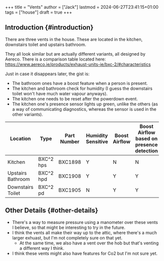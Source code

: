 +++
title = "Vents"
author = ["Jack"]
lastmod = 2024-06-27T23:41:15+01:00
tags = ["house"]
draft = true
+++

## Introduction {#introduction}

There are three vents in the house. These are located in the kitchen, downstairs toilet and upstairs bathroom.

They all look similar but are actually different variants, all designed by Aereco.
There is a comparison table located here: <https://www.aereco.ie/products/exhaust-units-ie/bxc-2/#characteristics>

Just in case it disappears later, the gist is:

-   The bathroom ones have a boost feature when a person is present.
-   The kitchen and bathroom check for humidity (I guess the downstairs toilet won't have much water vapour anyways).
-   The kitchen one needs to be reset after the powerdown event.
-   The kitchen one's presence sensor lights up green, unlike the others (as a way of communicating diagnostics, whereas the sensor is used in the other variants).

| Location          | Type      | Part Number | Humidity Sensitive | Boost Airflow | Boost Airflow based on presence detection |
|-------------------|-----------|-------------|--------------------|---------------|-------------------------------------------|
| Kitchen           | BXC^2 hps | BXC1898     | Y                  | N             | N                                         |
| Upstairs Bathroom | BXC^2 hpd | BXC1908     | Y                  | Y             | Y                                         |
| Downstairs Toilet | BXC^2 pd  | BXC1905     | N                  | Y             | Y                                         |


## Other Details {#other-details}

-   There's a way to measure pressure using a manometer over these vents I believe, so that might be interesting to try in the future.
-   I think the vents all make their way up to the attic, where there's a much larger exhuast, but I'm not completely sure on that yet.
    -   At the same time, we also have a vent over the hob but that's venting a different way I think.
-   I think these vents might also have features for Co2 but I'm not sure yet.
